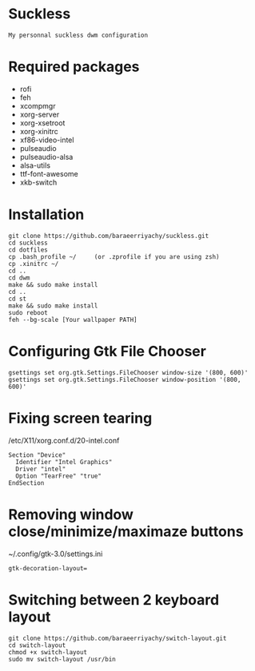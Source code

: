 # Suckless
```
My personnal suckless dwm configuration
```
# Required packages
- rofi 
- feh
- xcompmgr
- xorg-server
- xorg-xsetroot 
- xorg-xinitrc
- xf86-video-intel 
- pulseaudio
- pulseaudio-alsa 
- alsa-utils
- ttf-font-awesome
- xkb-switch 
# Installation
```
git clone https://github.com/baraeerriyachy/suckless.git
cd suckless
cd dotfiles
cp .bash_profile ~/     (or .zprofile if you are using zsh)
cp .xinitrc ~/
cd ..
cd dwm
make && sudo make install
cd ..
cd st
make && sudo make install
sudo reboot
feh --bg-scale [Your wallpaper PATH]
```
# Configuring Gtk File Chooser
```
gsettings set org.gtk.Settings.FileChooser window-size '(800, 600)'
gsettings set org.gtk.Settings.FileChooser window-position '(800, 600)'
```
# Fixing screen tearing
/etc/X11/xorg.conf.d/20-intel.conf
```
Section "Device"
  Identifier "Intel Graphics"
  Driver "intel"
  Option "TearFree" "true"
EndSection
```
# Removing window close/minimize/maximaze buttons
~/.config/gtk-3.0/settings.ini
```
gtk-decoration-layout=
```
# Switching between 2 keyboard layout
```
git clone https://github.com/baraeerriyachy/switch-layout.git
cd switch-layout
chmod +x switch-layout
sudo mv switch-layout /usr/bin
```
